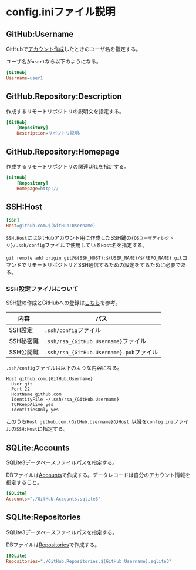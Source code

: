 # config.iniファイル説明

## GitHub:Username

GitHubで[アカウント作成](https://github.com/join)したときのユーザ名を指定する。

ユーザ名が`user1`なら以下のようになる。

```ini
[GitHub]
Username=user1
```

## GitHub.Repository:Description

作成するリモートリポジトリの説明文を指定する。

```ini
[GitHub]
	[Repository]
	Description=リポジトリ説明。
```

## GitHub.Repository:Homepage

作成するリモートリポジトリの関連URLを指定する。

```ini
[GitHub]
	[Repository]
	Homepage=http://
```

## SSH:Host

```ini
[SSH]
Host=github.com.$(GitHub:Username)
```

`SSH.Host`にはGitHubアカウント用に作成したSSH鍵の`{OSユーザディレクトリ}/.ssh/config`ファイルで使用している`Host`名を指定する。

`git remote add origin git@${SSH_HOST}:${USER_NAME}/${REPO_NAME}.git`コマンドでリモートリポジトリとSSH通信するための設定をするために必要である。

### SSH設定ファイルについて

SSH鍵の作成とGitHubへの登録は[こちら](http://ytyaru.hatenablog.com/entry/2016/06/17/082230)を参考。

内容|パス
----|----
SSH設定|`.ssh/config`ファイル
SSH秘密鍵|`.ssh/rsa_{GitHub.Username}`ファイル
SSH公開鍵|`.ssh/rsa_{GitHub.Username}.pub`ファイル

`.ssh/config`ファイルは以下のような内容になる。

```
Host github.com.{GitHub.Username}
  User git
  Port 22
  HostName github.com
  IdentityFile ~/.ssh/rsa_{GitHub.Username}
  TCPKeepAlive yes
  IdentitiesOnly yes
```

このうち`Host github.com.{GitHub.Username}`の`Host `以降を`config.ini`ファイルの`SSH:Host`に指定する。

## SQLite:Accounts

SQLite3データベースファイルパスを指定する。

DBファイルは[Accounts](https://github.com/ytyaru/GitHub.Accounts.Database.20170107081237765)で作成する。データレコードは自分のアカウント情報を指定すること。

```ini
[SQLite]
Accounts="./GitHub.Accounts.sqlite3"
```

## SQLite:Repositories

SQLite3データベースファイルパスを指定する。

DBファイルは[Repositories](https://github.com/ytyaru/GitHub.Repositories.Database.Create.20170114123411296)で作成する。

```ini
[SQLite]
Repositories="./GitHub.Repositories.$(GitHub:Username).sqlite3"
```

